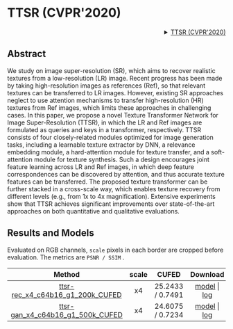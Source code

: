 # TTSR (CVPR'2020)

<!-- [ALGORITHM] -->
<details>
<summary align="right"><a href="https://arxiv.org/abs/2006.04139">TTSR (CVPR'2020)</a></summary>

```bibtex
@inproceedings{yang2020learning,
  title={Learning texture transformer network for image super-resolution},
  author={Yang, Fuzhi and Yang, Huan and Fu, Jianlong and Lu, Hongtao and Guo, Baining},
  booktitle={Proceedings of the IEEE/CVF Conference on Computer Vision and Pattern Recognition},
  pages={5791--5800},
  year={2020}
}
```

</details>

## Abstract
We study on image super-resolution (SR), which aims to recover realistic textures from a low-resolution (LR) image. Recent progress has been made by taking high-resolution images as references (Ref), so that relevant textures can be transferred to LR images. However, existing SR approaches neglect to use attention mechanisms to transfer high-resolution (HR) textures from Ref images, which limits these approaches in challenging cases. In this paper, we propose a novel Texture Transformer Network for Image Super-Resolution (TTSR), in which the LR and Ref images are formulated as queries and keys in a transformer, respectively. TTSR consists of four closely-related modules optimized for image generation tasks, including a learnable texture extractor by DNN, a relevance embedding module, a hard-attention module for texture transfer, and a soft-attention module for texture synthesis. Such a design encourages joint feature learning across LR and Ref images, in which deep feature correspondences can be discovered by attention, and thus accurate texture features can be transferred. The proposed texture transformer can be further stacked in a cross-scale way, which enables texture recovery from different levels (e.g., from 1x to 4x magnification). Extensive experiments show that TTSR achieves significant improvements over state-of-the-art approaches on both quantitative and qualitative evaluations.

## Results and Models
Evaluated on RGB channels, `scale` pixels in each border are cropped before evaluation.
The metrics are `PSNR / SSIM` .

|                                         Method                                                  | scale |       CUFED      |                                                                                                                   Download                                                                                                                            |
| :---------------------------------------------------------------------------------------------: | :---: | :--------------: | :---------------------------------------------------------------------------------------------------------------------------------------------------------------------------------------------------------------------------------------------------: |
| [ttsr-rec_x4_c64b16_g1_200k_CUFED](/configs/restorers/ttsr/ttsr-rec_x4_c64b16_g1_200k_CUFED.py) |   x4  | 25.2433 / 0.7491 | [model](https://download.openmmlab.com/mmediting/restorers/ttsr/ttsr-rec_x4_c64b16_g1_200k_CUFED_20210525-b0dba584.pth) \| [log](https://download.openmmlab.com/mmediting/restorers/ttsr/ttsr-rec_x4_c64b16_g1_200k_CUFED_20210525-b0dba584.log.json) |
| [ttsr-gan_x4_c64b16_g1_500k_CUFED](/configs/restorers/ttsr/ttsr-gan_x4_c64b16_g1_500k_CUFED.py) |   x4  | 24.6075 / 0.7234 | [model](https://download.openmmlab.com/mmediting/restorers/ttsr/ttsr-gan_x4_c64b16_g1_500k_CUFED_20210626-2ab28ca0.pth) \| [log](https://download.openmmlab.com/mmediting/restorers/ttsr/ttsr-gan_x4_c64b16_g1_500k_CUFED_20210626-2ab28ca0.log.json) |
